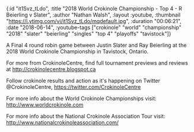{:id "it1Svz_tLdo",
 :title
 "2018 World Crokinole Championship - Top 4 - R Beierling v Slater",
 :author "Nathan Walsh",
 :layout :youtube,
 :thumbnail "https://i.ytimg.com/vi/it1Svz_tLdo/mqdefault.jpg",
 :duration "00:06:21",
 :date "2018-06-14",
 :youtube-tags
 ["crokinole"
  "world"
  "championship"
  "2018"
  "slater"
  "beierling"
  "singles"
  "top 4"
  "playoffs"
  "tavistock"]}


A Final 4 round robin game between Justin Slater and Ray Beierling at the 2018 World Crokinole Championship in Tavistock, Ontario.

For more from CrokinoleCentre, find full tournament previews and reviews at http://crokinolecentre.blogspot.ca

Follow crokinole results and action as it's happening on Twitter @CrokinoleCentre, https://twitter.com/CrokinoleCentre

For more info about the World Crokinole Championships visit: http://www.worldcrokinole.com

For more info about the National Crokinole Association Tour visit: http://www.nationalcrokinoleassociation.com/
